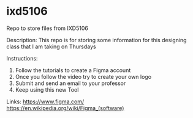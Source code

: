 # ixd5106
Repo to store files from IXD5106

Description: This repo is for storing some information for this designing class that I am taking on Thursdays 

Instructions: 
1. Follow the tutorials to create a Figma account
2. Once you follow the video try to create your own logo
3. Submit and send an email to your professor
4. Keep using this new Tool

Links:
https://www.figma.com/
<br>
https://en.wikipedia.org/wiki/Figma_(software)
